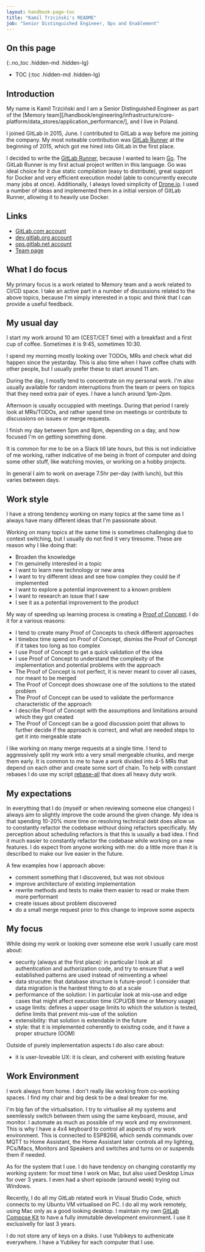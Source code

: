 ```yaml
---
layout: handbook-page-toc
title: "Kamil Trzciński's README"
job: "Senior Distinguished Engineer, Ops and Enablement"
---
```


## On this page
{:.no_toc .hidden-md .hidden-lg}

- TOC
{:toc .hidden-md .hidden-lg}

## Introduction

My name is Kamil Trzciński and I am a Senior Distinguished Engineer as part of the
[Memory team][/handbook/engineering/infrastructure/core-platform/data_stores/application_performance/],
and I live in Poland.

I joined GitLab in 2015, June. I contributed to GitLab a way before me joining
the company. My most noteable contribution was [GitLab Runner](https://gitlab.com/gitlab-org/gitlab-runner/)
at the beginning of 2015, which got me hired into GitLab in the first place.

I decided to write the [GitLab Runner](https://gitlab.com/gitlab-org/gitlab-runner/),
because I wanted to learn [Go](https://golang.org/). The GitLab Runner is
my first actual project written in this language. Go was ideal choice for it
due static compilation (easy to distribute), great support for Docker and
very efficient execution model (able to concurrently execute many jobs at once).
Additionally, I always loved simplicity of [Drone.io](https://drone.io).
I used a number of ideas and implemented them in a initial version
of GitLab Runner, allowing it to heavily use Docker.

## Links

* [GitLab.com account](https://gitlab.com/ayufan)
* [dev.gitlab.org account](https://dev.gitlab.org/kamil)
* [ops.gitlab.net account](https://ops.gitlab.net/kamil)
* [Team page](/company/team/#kamil)

## What I do focus

My primary focus is a work related to Memory team and a work related to CI/CD space.
I take an active part in a number of discussions related to the above topics,
because I'm simply interested in a topic and think that I can provide a useful feedback.

## My usual day

I start my work around 10 am (CEST/CET time) with a breakfast and a first cup of coffee.
Sometimes it is 9:45, sometimes 10:30.

I spend my morning mostly looking over TODOs, MRs and check what did happen since the yestarday.
This is also time when I have coffee chats with other people, but I usually prefer these
to start around 11 am.

During the day, I mostly tend to concentrate on my personal work. I'm also usually
available for random interruptions from the team or peers on topics that they need
extra pair of eyes. I have a lunch around 1pm-2pm.

Afternoon is usually occuppied with meetings. During that period I rarely look at MRs/TODOs,
and rather spend time on meetings or contribute to discussions on issues or merge requests.

I finish my day between 5pm and 8pm, depending on a day, and how focused I'm on getting
something done.

It is common for me to be on a Slack till late hours, but this is not indiciative of me working,
rather indicative of me being in front of computer and doing some other stuff,
like watching movies, or working on a hobby projects.

In general I aim to work on average 7.5hr per-day (with lunch), but this varies between days.

## Work style

I have a strong tendency working on many topics at the same time
as I always have many different ideas that I'm passionate about.

Working on many topics at the same time is sometimes challenging
due to context switching, but I usually do not find it very tiresome.
These are reason why I like doing that:

- Broaden the knowledge
- I'm genuinelly interested in a topic
- I want to learn new technology or new area
- I want to try different ideas and see how complex they could be if implemented
- I want to explore a potential improvement to a known problem
- I want to research an issue that I saw
- I see it as a potential improvement to the product

My way of speeding up learning process is creating a [Proof of Concept](https://en.wikipedia.org/wiki/Proof_of_concept).
I do it for a various reasons:

- I tend to create many Proof of Concepts to check different approaches
- I timebox time spend on Proof of Concept, dismiss the Proof of Concept if it takes
  too long as too complex
- I use Proof of Concept to get a quick validation of the idea
- I use Proof of Concept to understand the complexity of the implementation
  and potential problems with the approach
- The Proof of Concept is not perfect, it is never meant to cover all cases,
  nor meant to be merged
- The Proof of Concept does showcase one of the solutions to the stated problem
- The Proof of Concept can be used to validate the performance characteristic of the approach
- I describe Proof of Concept with the assumptions and limitations around which they got created
- The Proof of Concept can be a good discussion point that allows to further decide
  if the approach is correct, and what are needed steps to get it into mergeable state

I like working on many merge requests at a single time. I tend to aggressively
split my work into a very small mergeable chunks, and merge them early.
It is common to me to have a work divided into 4-5 MRs that depend on each
other and create some sort of chain. To help with constant rebases
I do use my script [rebase-all](https://gitlab.com/snippets/1981241)
that does all heavy duty work.

## My expectations

In everything that I do (myself or when reviewing someone else changes)
I always aim to slightly improve the code around the given change.
My idea is that spending 10-20% more time on resolving technical debt does allow us
to constantly refactor the codebase without doing refactors specifically.
My perception about scheduling refactors is that this is usually a bad idea.
I find it much easier to constantly refactor the codebase while working on a new features.
I do expect from anyone working with me: do a little more than it is described to make
our live easier in the future.

A few examples how I approach above:

- comment something that I discovered, but was not obvious
- improve architecture of existing implementation
- rewrite methods and tests to make them easier to read or make them more performant
- create issues about problem discovered
- do a small merge request prior to this change to improve some aspects

## My focus

While doing my work or looking over someone else work I usually care most about:

- security (always at the first place): in particular I look at all authentication
  and authorization code, and try to ensure that a well established patterns
  are used instead of reinventing a wheel
- data strucutre: that database structure is future-proof: I consider that data
  migration is the hardest thing to do at a scale
- performance of the solution: I in particular look at mis-use and edge cases that
  might affect execution time (CPU/DB time or Memory usage)
- usage limits: defines a upper usage limits to which the solution is tested,
  define limits that prevent mis-use of the solution
- extensibility: that solution is extendable in the future
- style: that it is implemented coherently to exisitng code, and it have
  a proper structure (OOM)

Outside of purely implementation aspects I do also care about:

- it is user-loveable UX: it is clean, and coherent with existing feature

## Work Environment

I work always from home. I don't really like working from co-working spaces.
I find my chair and big desk to be a deal breaker for me.

I'm big fan of the virtualisation. I try to virtualise all my systems and seemlessly
switch between them using the same keyboard, mouse, and monitor. I automate
as much as possible of my work and my environment. This is why I have a 4x4
keyboard to control all aspects of my work environment. This is connected
to ESP8266, which sends commands over MQTT to Home Assistant, the Home Assistant
later controls all my lighting, PCs/Macs, Monitors and Speakers and switches
and turns on or suspends them if needed.

As for the system that I use. I do have tendency on changing constantly my working
system: for most time I work on Mac, but also used Desktop Linux for over 3 years.
I even had a short episode (around week) trying out Windows.

Recently, I do all my GitLab related work in Visual Studio Code, which connects
to my Ubuntu VM virtualised on PC. I do all my work remotely, using Mac only
as a good looking desktop. I maintain my own [GitLab Compose Kit](https://gitlab.com/gitlab-org/gitlab-compose-kit)
to have a fully immutable development environment. I use it exclusivelly
for last 3 years.

I do not store any of keys on a disks. I use Yubikeys to authenicate everywhere.
I have a Yubikey for each computer that I use.
